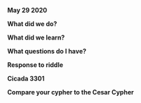 **May 29 2020**


**What did we do?**


**What did we learn?**


**What questions do I have?** 


**Response to riddle**


**Cicada 3301**


**Compare your cypher to the Cesar Cypher**

